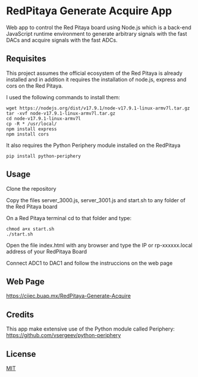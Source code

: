 # RedPitaya Generate Acquire App
Web app to control the Red Pitaya board using Node.js which is a back-end JavaScript runtime environment to 
generate arbitrary signals with the fast DACs and acquire signals with the fast ADCs.


## Requisites

This project assumes the official ecosystem of the Red Pitaya is already installed and in addition it requires the installation of node.js,  express and cors on the Red Pitaya.

I used the following commands to install them:

    wget https://nodejs.org/dist/v17.9.1/node-v17.9.1-linux-armv7l.tar.gz
    tar -xvf node-v17.9.1-linux-armv7l.tar.gz
    cd node-v17.9.1-linux-armv7l 
    cp -R * /usr/local/
    npm install express
    npm install cors
    
 It also requires the Python Periphery module installed on the RedPitaya
 
    pip install python-periphery 
    
## Usage

Clone the repository
    
Copy the files server_3000.js, server_3001.js and start.sh to any folder of the Red Pitaya board
    
On a Red Pitaya terminal cd to that folder and type: 

    chmod a+x start.sh
    ./start.sh
    
Open the file index.html with any browser and type the IP or rp-xxxxxx.local address of your RedPitaya Board
    
Connect ADC1 to DAC1 and follow the instruccions on the web page

## Web Page

https://ciiec.buap.mx/RedPitaya-Generate-Acquire

## Credits

This app make extensive use of the Python module called Periphery: https://github.com/vsergeev/python-periphery
    
## License

[MIT](LICENSE)
